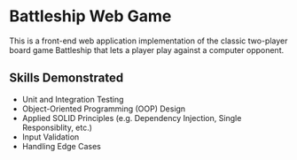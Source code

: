 # Battleship Web Game

<!-- ![Gameplay demo](/assets/demo.gif) -->

This is a front-end web application implementation of the classic two-player board game Battleship that lets a player play against a computer opponent.

<!-- ## Quick Start

TODO -->

<!-- ```bash
# install dependencies
npm i

# run the game
TODO

# run the tests
TODO
``` -->

## Skills Demonstrated

- Unit and Integration Testing
- Object-Oriented Programming (OOP) Design
- Applied SOLID Principles (e.g. Dependency Injection, Single Responsiblity, etc.)
- Input Validation
- Handling Edge Cases
